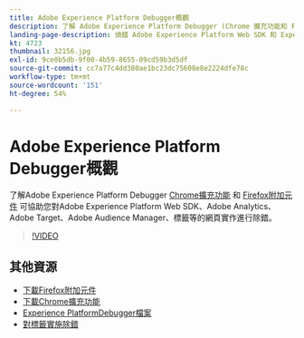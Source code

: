 ```yaml
---
title: Adobe Experience Platform Debugger概觀
description: 了解 Adobe Experience Platform Debugger (Chrome 擴充功能和 Firefox 附加元件) 如何協助您針對 Adobe Experience Platform Web SDK、Adobe Analytics、Adobe Target、Adobe Audience Manager 標記等等的網頁實施進行偵錯。
landing-page-description: 偵錯 Adobe Experience Platform Web SDK 和 Experience Cloud 應用程式的 Web 實作。
kt: 4723
thumbnail: 32156.jpg
exl-id: 9ce0b5db-9f00-4b59-8655-09cd59b3d5df
source-git-commit: cc7a77c4dd380ae1bc23dc75608e8e2224dfe78c
workflow-type: tm+mt
source-wordcount: '151'
ht-degree: 54%

---
```


# Adobe Experience Platform Debugger概觀

了解Adobe Experience Platform Debugger [Chrome擴充功能](https://chrome.google.com/webstore/detail/adobe-experience-platform/bfnnokhpnncpkdmbokanobigaccjkpob) 和 [Firefox附加元件](https://addons.mozilla.org/zh-TW/firefox/addon/adobe-experience-platform-dbg/) 可協助您對Adobe Experience Platform Web SDK、Adobe Analytics、Adobe Target、Adobe Audience Manager、標籤等的網頁實作進行除錯。

>[!VIDEO](https://video.tv.adobe.com/v/32156?quality=12&learn=on)

## 其他資源

* [下載Firefox附加元件](https://addons.mozilla.org/zh-TW/firefox/addon/adobe-experience-platform-dbg/)
* [下載Chrome擴充功能](https://chrome.google.com/webstore/detail/adobe-experience-platform/bfnnokhpnncpkdmbokanobigaccjkpob)
* [Experience PlatformDebugger檔案](https://experienceleague.adobe.com/docs/debugger/using-v2/experience-cloud-debugger.html)
* [對標籤實施除錯](https://experienceleague.adobe.com/docs/experience-manager-learn/sites/integrations/experience-platform-launch/debug-launch-implementation.html)
